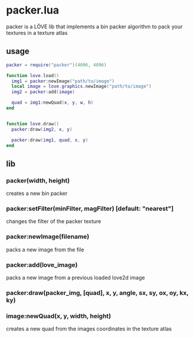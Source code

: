 # packer.lua

packer is a LÖVE lib that implements a bin packer algorithm to pack your textures in a texture atlas

## usage

```lua
packer = require("packer")(4096, 4096)

function love.load()
  img1 = packer:newImage("path/to/image")
  local image = love.graphics.newImage("path/to/image")
  img2 = packer:add(image)

  quad = img1:newQuad(x, y, w, h)
end


function love.draw()
  packer:draw(img2, x, y)

  packer:draw(img1, quad, x, y)
end
```

## lib

### packer(width, height)

creates a new bin packer

### packer:setFilter(minFilter, magFilter) [default: "nearest"]

changes the filter of the packer texture

### packer:newImage(filename)

packs a new image from the file

### packer:add(love_image)

packs a new image from a previous loaded love2d image

### packer:draw(packer_img, [quad], x, y, angle, sx, sy, ox, oy, kx, ky)

### image:newQuad(x, y, width, height)

creates a new quad from the images coordinates in the texture atlas
